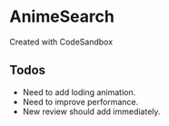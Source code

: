 # AnimeSearch
Created with CodeSandbox


## Todos
  - Need to add loding animation.
  - Need to improve performance.
  - New review should add immediately.
